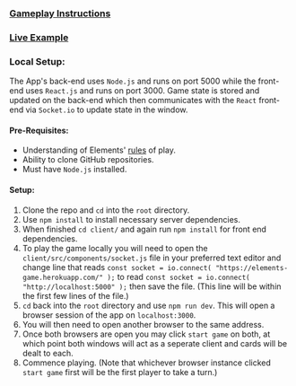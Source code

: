 ### [Gameplay Instructions](https://docs.google.com/document/d/1HHIA1LgYNFDwX3jqK-7cGXw943NPmsdY-GeA4rEfUAA/edit?usp=sharing "Instructions")

### [Live Example](https://elements-game.herokuapp.com/)


### Local Setup:
The App's back-end uses `Node.js` and runs on port 5000 while the front-end uses `React.js` and runs on port 3000. Game state is stored and updated on the back-end which then communicates with the `React` front-end via `Socket.io` to update state in the window.

#### Pre-Requisites:
 - Understanding of Elements' [rules](https://docs.google.com/document/d/1HHIA1LgYNFDwX3jqK-7cGXw943NPmsdY-GeA4rEfUAA/edit?usp=sharing "Instructions") of play.
 - Ability to clone GitHub repositories.
 - Must have `Node.js` installed.  

#### Setup:
 1. Clone the repo and `cd` into the `root` directory.
 2. Use `npm install` to install necessary server dependencies.
 3. When finished `cd client/` and again run `npm install` for front end dependencies.
 4. To play the game locally you will need to open the `client/src/components/socket.js` file in your preferred text editor and change line that reads `const socket = io.connect( "https://elements-game.herokuapp.com/" );` to read `const socket = io.connect( "http://localhost:5000" );` then save the file. (This line will be within the first few lines of the file.)
 5. `cd` back into the `root` directory and use `npm run dev`. This will open a browser session of the app on `localhost:3000`.
 6. You will then need to open another browser to the same address.
 7. Once both browsers are open you may click `start game` on both, at which point both windows will act as a seperate client and cards will be dealt to each.
 8. Commence playing. (Note that whichever browser instance clicked `start game` first will be the first player to take a turn.)
